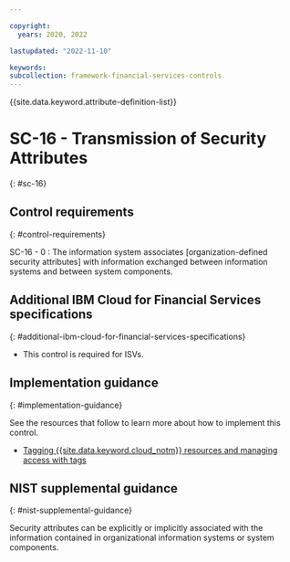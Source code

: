 ```yaml
---

copyright:
  years: 2020, 2022

lastupdated: "2022-11-10"

keywords: 
subcollection: framework-financial-services-controls
---
```


{{site.data.keyword.attribute-definition-list}}

               
# SC-16 - Transmission of Security Attributes
{: #sc-16}

## Control requirements
{: #control-requirements}

SC-16 - 0
    : The information system associates [organization-defined security attributes] with information exchanged between information systems and between system components.

## Additional IBM Cloud for Financial Services specifications
{: #additional-ibm-cloud-for-financial-services-specifications}

- This control is required for ISVs.

## Implementation guidance
{: #implementation-guidance}

See the resources that follow to learn more about how to implement this control.

- [Tagging {{site.data.keyword.cloud_notm}} resources and managing access with tags](/docs/framework-financial-services?topic=framework-financial-services-shared-tagging-resources)

## NIST supplemental guidance
{: #nist-supplemental-guidance}

Security attributes can be explicitly or implicitly associated with the information contained in organizational information systems or system components.





